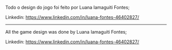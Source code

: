 Todo o design do jogo foi feito por Luana Iamaguiti Fontes;

Linkedin: https://www.linkedin.com/in/luana-fontes-46402827/

-------------------------------------------------------------------------
All the game design was done by Luana Iamaguiti Fontes;

Linkedin: https://www.linkedin.com/in/luana-fontes-46402827/

